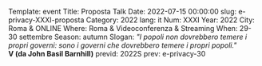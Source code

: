 Template: event
Title: Proposta Talk
Date: 2022-07-15 00:00:00
slug: e-privacy-XXXI-proposta
Category: 2022
lang: it
Num: XXXI
Year: 2022
City: Roma & ONLINE
Where: Roma & Videoconferenza & Streaming
When: 29-30 settembre
Season: autumn
Slogan: <i>"I popoli non dovrebbero temere i propri governi: sono i governi che dovrebbero temere i propri popoli."</i><br/><b>V (da John Basil Barnhill)</b>
previd: 2022S
prev: e-privacy-30


<script type="text/javascript" src="//pws.xed.it/form/generate.js?id=22"></script>
